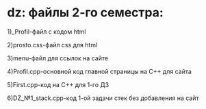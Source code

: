 # dz: файлы 2-го семестра:
1)_Profil-файл с кодом html

2)prosto.css-файл css для html

3)menu-файл для ссылок на сайте

4)Profil.cpp-основной код главной страницы на C++ для сайта

5)First.cpp-код на С++ для 1-го ДЗ

6)DZ_№1_stack.cpp-код 1-ой задачи стек без добавления на сайт
